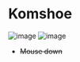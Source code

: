 # Komshoe
![image](https://user-images.githubusercontent.com/58357980/161397023-d20f5401-4c89-4300-9457-f2bebd381a1d.png)
![image](https://user-images.githubusercontent.com/58357980/161397034-7e4c6583-9944-44fd-af12-4dbcb6c5cd9b.png)

<ul>
<li><strike>Mouse down</strike></li>
</ul>
